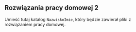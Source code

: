 ## Rozwiązania pracy domowej 2

Umieść tutaj katalog `NazwiskoImie`, który będzie zawierał pliki z rozwiązaniem pracy domowej.